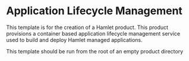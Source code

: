 # Application Lifecycle Management

This template is for the creation of a Hamlet product. This product provisions a container based application lifecycle management service used to build and deploy Hamlet managed applications.


This template should be run from the root of an empty product directory
